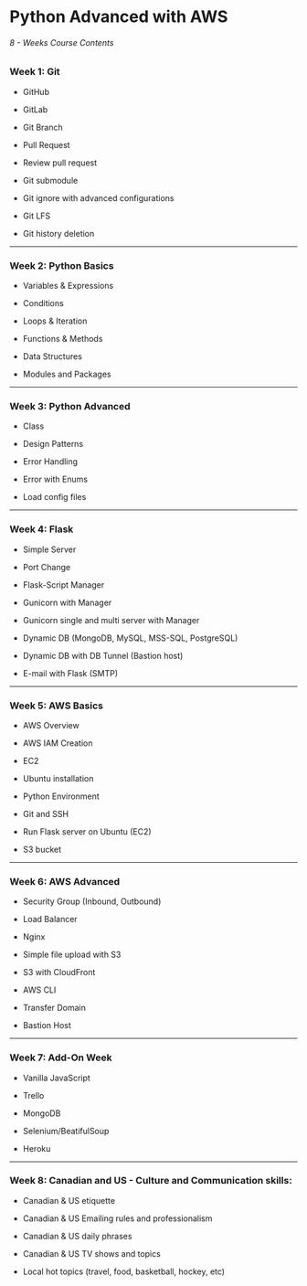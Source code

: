 # Python Advanced with AWS
###### 8 - Weeks Course Contents

### Week 1: Git
- GitHub

- GitLab

- Git Branch

- Pull Request

- Review pull request

- Git submodule

- Git ignore with advanced configurations

- Git LFS

- Git history deletion

___

### Week 2: Python Basics
- Variables & Expressions

- Conditions

- Loops & Iteration

- Functions & Methods

- Data Structures

- Modules and Packages

___

### Week 3: Python Advanced
- Class

- Design Patterns

- Error Handling

- Error with Enums

- Load config files

___

### Week 4: Flask 
- Simple Server

- Port Change

- Flask-Script Manager

- Gunicorn with Manager

- Gunicorn single and multi server with Manager

- Dynamic DB (MongoDB, MySQL, MSS-SQL, PostgreSQL)

- Dynamic DB with DB Tunnel (Bastion host)

- E-mail with Flask (SMTP)

___

### Week 5: AWS Basics
- AWS Overview

- AWS IAM Creation

- EC2

- Ubuntu installation

- Python Environment

- Git and SSH

- Run Flask server on Ubuntu (EC2)

- S3 bucket

___

### Week 6: AWS Advanced
- Security Group (Inbound, Outbound)

- Load Balancer

- Nginx

- Simple file upload with S3

- S3 with CloudFront

- AWS CLI

- Transfer Domain

- Bastion Host

___

### Week 7: Add-On Week
- Vanilla JavaScript

- Trello

- MongoDB

- Selenium/BeatifulSoup

- Heroku

___

### Week 8: Canadian and US - Culture and Communication skills:
- Canadian & US etiquette

- Canadian & US Emailing rules and professionalism

- Canadian & US daily phrases

- Canadian & US TV shows and topics

- Local hot topics (travel, food, basketball, hockey, etc)

​

